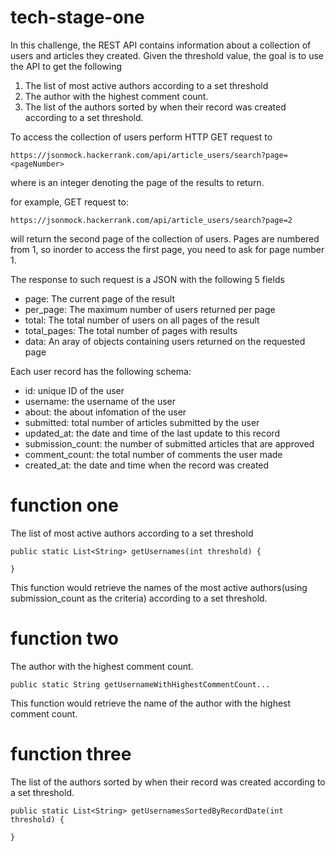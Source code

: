 # tech-stage-one

In this challenge, the REST API contains information about a collection of users and articles they created. Given the threshold value, the goal is to use the API to get the following 

1. The list of most active authors according to a set threshold
2. The author with the highest comment count.
3. The list of the authors sorted by when their record was created according to a set threshold.
 
 To access the collection of users perform HTTP GET request to 
 ```
https://jsonmock.hackerrank.com/api/article_users/search?page=<pageNumber>

```
where <pageNumber> is an integer denoting the page of the results to return.
 
 for example, GET request to:
  ```
https://jsonmock.hackerrank.com/api/article_users/search?page=2
```
will return the second page of the collection of users. Pages are numbered from 1, so inorder to access the first page, you need to ask for page number 1.

The response to such request is a JSON with the following 5 fields

 * page: The current page of the result
 * per_page: The maximum number of users returned per page
 * total: The total number of users on all pages of the result
 * total_pages: The total number of pages with results
 * data: An aray of objects containing users returned on the requested page
 
Each user record has the following schema:
 * id: unique ID of the user
 * username: the username of the user
 * about: the about infomation of the user
 * submitted: total number of articles submitted by the user
 * updated_at: the date and time of the last update to this record
 * submission_count: the number of submitted articles that are approved
 * comment_count: the total number of comments the user made
 * created_at: the date and time when the record was created
 
 # function one
 The list of most active authors according to a set threshold
 ```
 public static List<String> getUsernames(int threshold) {
    
 }
 ```
 This function would retrieve the names of the most active authors(using submission_count as the criteria) according to a set threshold.
 
 # function two
 The author with the highest comment count.
 ```
 public static String getUsernameWithHighestCommentCount...
 ```
  This function would retrieve the name of the author with the highest comment count.
  
 # function three
The list of the authors sorted by when their record was created according to a set threshold.
 ```
 public static List<String> getUsernamesSortedByRecordDate(int threshold) {
    
 }
 ```

 
